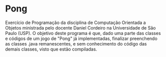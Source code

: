 # Pong

Exercício de Programação da disciplina de Computação Orientada a Objetos ministrada pelo docente Daniel Cordeiro na Universidade de São Paulo (USP). O objetivo deste programa é que, dado uma parte das classes e códigos de um jogo de "Pong" já implementadas, finalizar preenchendo as classes .java remanescentes, e sem conhecimento do código das demais classes, visto que estão compiladas. 